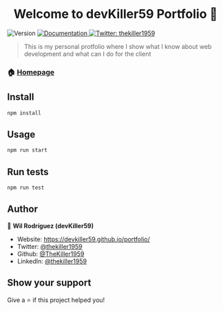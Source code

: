 <h1 align="center">Welcome to devKiller59 Portfolio 👋</h1>
<p>
  <img alt="Version" src="https://img.shields.io/badge/version-0.1.0-blue.svg?cacheSeconds=2592000" />
  <a href="https://github.com/devKiller59/portfolio" target="_blank">
    <img alt="Documentation" src="https://img.shields.io/badge/documentation-yes-brightgreen.svg" />
  </a>
  <a href="https://twitter.com/thekiller1959" target="_blank">
    <img alt="Twitter: thekiller1959" src="https://img.shields.io/twitter/follow/thekiller1959.svg?style=social" />
  </a>
</p>

> This is my personal protfolio where I show what I know about web development and what can I do for the client

### 🏠 [Homepage](https://devkiller59.github.io/portfolio/)

## Install

```sh
npm install
```

## Usage

```sh
npm run start
```

## Run tests

```sh
npm run test
```

## Author

👤 **Wil Rodríguez (devKiller59)**

* Website: https://devkiller59.github.io/portfolio/
* Twitter: [@thekiller1959](https://twitter.com/thekiller1959)
* Github: [@TheKiller1959](https://github.com/devKiller59)
* LinkedIn: [@thekiller1959](https://linkedin.com/in/devkiller59)

## Show your support

Give a ⭐️ if this project helped you!
